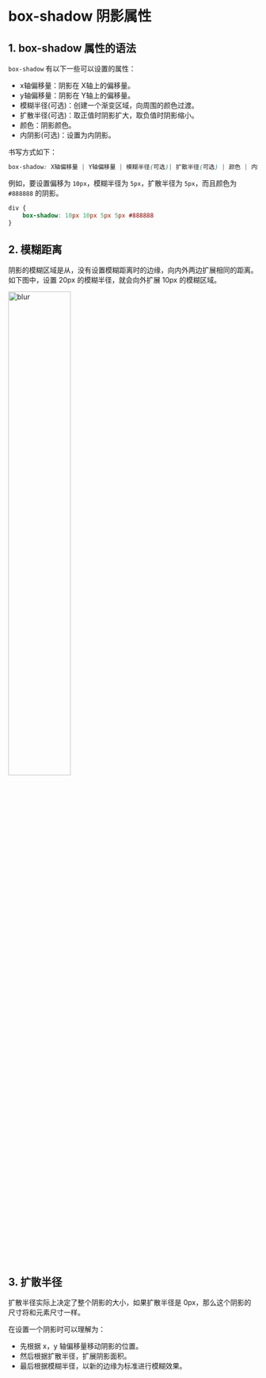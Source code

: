 # box-shadow 阴影属性

## 1. box-shadow 属性的语法

`box-shadow` 有以下一些可以设置的属性：
- x轴偏移量：阴影在 X轴上的偏移量。
- y轴偏移量：阴影在 Y轴上的偏移量。
- 模糊半径(可选)：创建一个渐变区域，向周围的颜色过渡。
- 扩散半径(可选)：取正值时阴影扩大，取负值时阴影缩小。
- 颜色：阴影颜色。
- 内阴影(可选)：设置为内阴影。

书写方式如下：
```css
box-shadow: X轴偏移量 | Y轴偏移量 | 模糊半径(可选)| 扩散半径(可选) | 颜色 | 内阴影(可选)
```

例如，要设置偏移为 `10px`，模糊半径为 `5px`，扩散半径为 `5px`，而且颜色为 `#888888` 的阴影。
```css
div {
    box-shadow: 10px 10px 5px 5px #888888
}
```



## 2. 模糊距离
阴影的模糊区域是从，没有设置模糊距离时的边缘，向内外两边扩展相同的距离。如下图中，设置 20px 的模糊半径，就会向外扩展 10px 的模糊区域。

<img src="https://p9-juejin.byteimg.com/tos-cn-i-k3u1fbpfcp/f6e8fc637b3c4869a10ebe7a1b46267e~tplv-k3u1fbpfcp-watermark.awebp" alt="blur" width="50%" />




## 3. 扩散半径
扩散半径实际上决定了整个阴影的大小，如果扩散半径是 0px，那么这个阴影的尺寸将和元素尺寸一样。

在设置一个阴影时可以理解为：

- 先根据 x，y 轴偏移量移动阴影的位置。
- 然后根据扩散半径，扩展阴影面积。
- 最后根据模糊半径，以新的边缘为标准进行模糊效果。